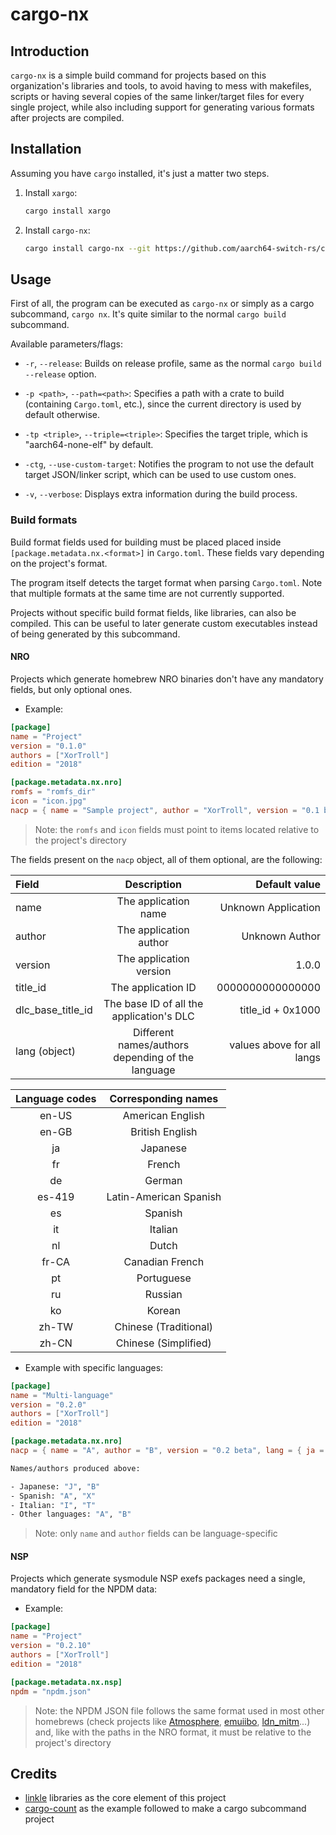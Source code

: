 # cargo-nx

## Introduction

`cargo-nx` is a simple build command for projects based on this organization's libraries and tools, to avoid having to mess with makefiles, scripts or having several copies of the same linker/target files for every single project, while also including support for generating various formats after projects are compiled.

## Installation

Assuming you have `cargo` installed, it's just a matter two steps.

1) Install `xargo`:

    ```bash
    cargo install xargo
    ```

2) Install `cargo-nx`:

    ```bash
    cargo install cargo-nx --git https://github.com/aarch64-switch-rs/cargo-nx
    ```

## Usage

First of all, the program can be executed as `cargo-nx` or simply as a cargo subcommand, `cargo nx`. It's quite similar to the normal `cargo build` subcommand.

Available parameters/flags:

- `-r`, `--release`: Builds on release profile, same as the normal `cargo build --release` option.

- `-p <path>`, `--path=<path>`: Specifies a path with a crate to build (containing `Cargo.toml`, etc.), since the current directory is used by default otherwise.

- `-tp <triple>`, `--triple=<triple>`: Specifies the target triple, which is "aarch64-none-elf" by default.

- `-ctg`, `--use-custom-target`: Notifies the program to not use the default target JSON/linker script, which can be used to use custom ones.

- `-v`, `--verbose`: Displays extra information during the build process.

### Build formats

Build format fields used for building must be placed placed inside `[package.metadata.nx.<format>]` in `Cargo.toml`. These fields vary depending on the project's format.

The program itself detects the target format when parsing `Cargo.toml`. Note that multiple formats at the same time are not currently supported.

Projects without specific build format fields, like libraries, can also be compiled. This can be useful to later generate custom executables instead of being generated by this subcommand.

#### NRO

Projects which generate homebrew NRO binaries don't have any mandatory fields, but only optional ones.

- Example:

```toml
[package]
name = "Project"
version = "0.1.0"
authors = ["XorTroll"]
edition = "2018"

[package.metadata.nx.nro]
romfs = "romfs_dir"
icon = "icon.jpg"
nacp = { name = "Sample project", author = "XorTroll", version = "0.1 beta" }
```

> Note: the `romfs` and `icon` fields must point to items located relative to the project's directory

The fields present on the `nacp` object, all of them optional, are the following:

| Field             | Description                                       | Default value              |
|:----------------- |:-------------------------------------------------:| --------------------------:|
| name              | The application name                              | Unknown Application        |
| author            | The application author                            | Unknown Author             |
| version           | The application version                           | 1.0.0                      |
| title_id          | The application ID                                | 0000000000000000           |
| dlc_base_title_id | The base ID of all the application's DLC          | title_id + 0x1000          |
| lang (object)     | Different names/authors depending of the language | values above for all langs |

| Language codes      | Corresponding names    |
|:-------------------:|:----------------------:|
| en-US               | American English       |
| en-GB               | British English        |
| ja                  | Japanese               |
| fr                  | French                 |
| de                  | German                 |
| es-419              | Latin-American Spanish |
| es                  | Spanish                |
| it                  | Italian                |
| nl                  | Dutch                  |
| fr-CA               | Canadian French        |
| pt                  | Portuguese             |
| ru                  | Russian                |
| ko                  | Korean                 |
| zh-TW               | Chinese (Traditional)  |
| zh-CN               | Chinese (Simplified)   |

- Example with specific languages:

```toml
[package]
name = "Multi-language"
version = "0.2.0"
authors = ["XorTroll"]
edition = "2018"

[package.metadata.nx.nro]
nacp = { name = "A", author = "B", version = "0.2 beta", lang = { ja = { name = "J" }, es = { author = "X" }, it = { name = "I", author = "T" } } }
```

```bash
Names/authors produced above:

- Japanese: "J", "B"
- Spanish: "A", "X"
- Italian: "I", "T"
- Other languages: "A", "B"
```

> Note: only `name` and `author` fields can be language-specific

#### NSP

Projects which generate sysmodule NSP exefs packages need a single, mandatory field for the NPDM data:

- Example:

```toml
[package]
name = "Project"
version = "0.2.10"
authors = ["XorTroll"]
edition = "2018"

[package.metadata.nx.nsp]
npdm = "npdm.json"
```

> Note: the NPDM JSON file follows the same format used in most other homebrews (check projects like [Atmosphere](https://github.com/Atmosphere-NX/Atmosphere/blob/master/stratosphere/sm/sm.json), [emuiibo](https://github.com/XorTroll/emuiibo/blob/master/emuiibo/npdm.json), [ldn_mitm](https://github.com/spacemeowx2/ldn_mitm/blob/master/ldn_mitm/res/app.json)...) and, like with the paths in the NRO format, it must be relative to the project's directory

## Credits

- [linkle](https://github.com/MegatonHammer/linkle) libraries as the core element of this project
- [cargo-count](https://github.com/kbknapp/cargo-count) as the example followed to make a cargo subcommand project